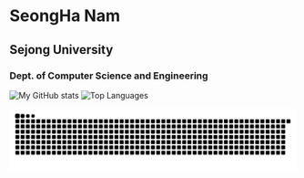 # SeongHa Nam
## Sejong University
### Dept. of Computer Science and Engineering

![My GitHub stats](https://github-readme-stats.vercel.app/api?username=nmsngh&show_icons=true&theme=tokyonight)
![Top Languages](https://github-readme-stats.vercel.app/api/top-langs/?username=nmsngh&layout=compact&theme=dracula)

![Snake animation](https://github.com/nmsngh/nmsngh/blob/output/github-contribution-grid-snake.svg)
